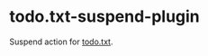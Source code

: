 todo.txt-suspend-plugin
=======================

Suspend action for [todo.txt][1].


[1]: http://todotxt.com/